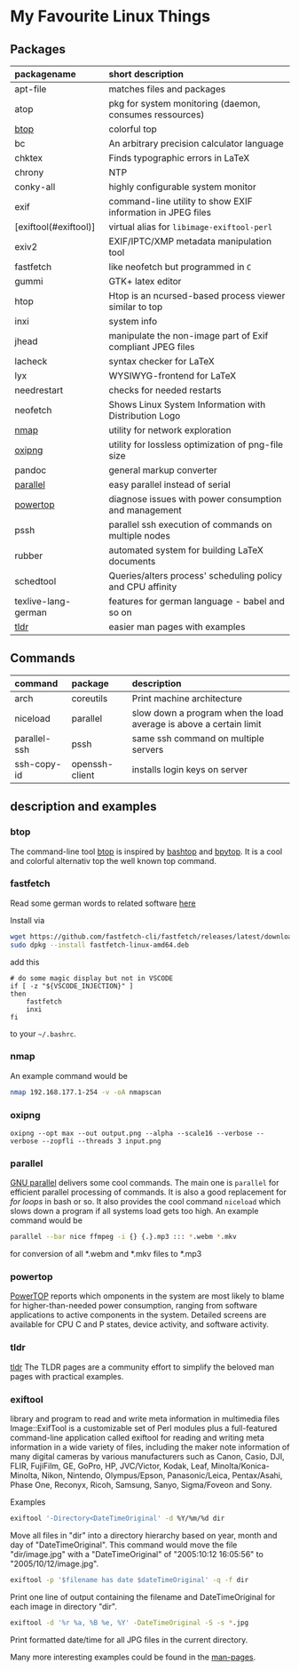 # My Favourite Linux Things

## Packages

| packagename                        | short description                                           |
| :--------------------------------- | :---------------------------------------------------------- |
| apt-file                           | matches files and packages                                  |
| atop                               | pkg for system monitoring (daemon, consumes ressources)     |
| [btop](linuxtools.md#bashtop)      | colorful top                                                |
| bc                                 | An arbitrary precision calculator language                  |
| chktex                             | Finds typographic errors in LaTeX                           |
| chrony                             | NTP                                                         |
| conky-all                          | highly configurable system monitor                          |
| exif                               | command-line utility to show EXIF information in JPEG files |
| \[exiftool\(\#exiftool\)\]         | virtual alias for `libimage-exiftool-perl`                  |
| exiv2                              | EXIF/IPTC/XMP metadata manipulation tool                    |
| fastfetch                          | like neofetch but programmed in `C`                         |
| gummi                              | GTK+ latex editor                                           |
| htop                               | Htop is an ncursed-based process viewer similar to top      |
| inxi                               | system info                                                 |
| jhead                              | manipulate the non-image part of Exif compliant JPEG files  |
| lacheck                            | syntax checker for LaTeX                                    |
| lyx                                | WYSIWYG-frontend for LaTeX                                  |
| needrestart                        | checks for needed restarts                                  |
| neofetch                           | Shows Linux System Information with Distribution Logo       |
| [nmap](linuxtools.md#nmap)         | utility for network exploration                             |
| [oxipng](linuxtools.md#oxipng)     | utility for lossless optimization of png-file size          |
| pandoc                             | general markup converter                                    |
| [parallel](linuxtools.md#parallel) | easy parallel instead of serial                             |
| [powertop](linuxtools.md#powertop) | diagnose issues with power consumption and management       |
| pssh                               | parallel ssh execution of commands on multiple nodes        |
| rubber                             | automated system for building LaTeX documents               |
| schedtool                          | Queries/alters process' scheduling policy and CPU affinity  |
| texlive-lang-german                | features for german language - babel and so on              |
| [tldr](linuxtools.md#tldr)         | easier man pages with examples                              |

## Commands

| command      | package        | description                                                        |
| :----------- | :------------- | :----------------------------------------------------------------- |
| arch         | coreutils      | Print machine architecture                                         |
| niceload     | parallel       | slow down a program when the load average is above a certain limit |
| parallel-ssh | pssh           | same ssh command on multiple servers                               |
| ssh-copy-id  | openssh-client | installs login keys on server                                      |

## description and examples

### btop

The command-line tool [btop](https://github.com/aristocratos/btop) is inspired by [bashtop](https://github.com/aristocratos/bashtop) and [bpytop](https://github.com/aristocratos/bpytop). It is a cool and colorful alternativ top the well known top command.

### fastfetch

Read some german words to related software [here](https://www.notebookcheck.com/Linux-Utility-Neofetch-Entwicklung-jetzt-offiziell-eingestellt-welche-Alternativen-gibt-es.834689.0.html)

Install via

```sh
wget https://github.com/fastfetch-cli/fastfetch/releases/latest/download/fastfetch-linux-amd64.deb
sudo dpkg --install fastfetch-linux-amd64.deb
```

add this

```.bashrc
# do some magic display but not in VSCODE
if [ -z "${VSCODE_INJECTION}" ]
then
    fastfetch
    inxi
fi
```

to your `~/.bashrc`.

### nmap

An example command would be

```bash
nmap 192.168.177.1-254 -v -oA nmapscan
```

### oxipng

`oxipng --opt max --out output.png --alpha --scale16 --verbose --verbose --zopfli --threads 3 input.png
`

### parallel

[GNU parallel](https://www.gnu.org/software/parallel/) delivers some cool commands. The main one is `parallel` for efficient parallel processing of commands. It is also a good replacement for _for loops_ in bash or so. It also provides the cool command `niceload` which slows down a program if all systems load gets too high. An example command would be

```bash
parallel --bar nice ffmpeg -i {} {.}.mp3 ::: *.webm *.mkv
```

for conversion of all \*.webm and \*.mkv files to \*.mp3

### powertop

[PowerTOP](https://01.org/powertop/) reports which omponents in the system are
most likely to blame for higher-than-needed power consumption, ranging from
software applications to active components in the system.
Detailed screens are available for CPU C and P states, device activity, and
software activity.

### tldr

[tldr](https://tldr.sh/) The TLDR pages are a community effort to simplify
the beloved man pages with practical examples.

### exiftool

library and program to read and write meta information in multimedia files
Image::ExifTool is a customizable set of Perl modules plus a full-featured
command-line application called exiftool for reading and writing meta
information in a wide variety of files, including the maker note information
of many digital cameras by various manufacturers such as Canon, Casio, DJI,
FLIR, FujiFilm, GE, GoPro, HP, JVC/Victor, Kodak, Leaf, Minolta/Konica-Minolta,
Nikon, Nintendo, Olympus/Epson, Panasonic/Leica, Pentax/Asahi, Phase One,
Reconyx, Ricoh, Samsung, Sanyo, Sigma/Foveon and Sony.

Examples

```bash
exiftool '-Directory<DateTimeOriginal' -d %Y/%m/%d dir
```

Move all files in "dir" into a directory hierarchy based on year, month and day of "DateTimeOriginal". This command would move the file "dir/image.jpg" with a "DateTimeOriginal" of "2005:10:12 16:05:56" to "2005/10/12/image.jpg".

```bash
exiftool -p '$filename has date $dateTimeOriginal' -q -f dir
```

Print one line of output containing the filename and DateTimeOriginal for each image in directory "dir".

```bash
exiftool -d '%r %a, %B %e, %Y' -DateTimeOriginal -S -s *.jpg
```

Print formatted date/time for all JPG files in the current directory.

Many more interesting examples could be found in the [man-pages](https://linux.die.net/man/1/exiftool#:~:text=Reading%20Examples).
